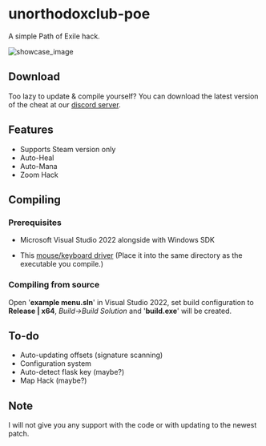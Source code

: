# unorthodoxclub-poe
A simple Path of Exile hack.

![showcase_image](https://github.com/antalnn/unorthodoxclub-poe/assets/58046021/30a21a23-d8b7-4840-9178-f5ed573ec2ee)

## Download
Too lazy to update & compile yourself? You can download the latest version of the cheat at our <a href="https://discord.gg/aCQ7whJAgs">discord server</a>.

## Features
- Supports Steam version only
- Auto-Heal
- Auto-Mana
- Zoom Hack

## Compiling
### Prerequisites
- Microsoft Visual Studio 2022 alongside with Windows SDK</p>
- This <a href="https://cdn.discordapp.com/attachments/1162091567872475136/1163930533600960632/driver.dll?ex=65415dc7&is=652ee8c7&hm=c966ecf89d56816c7284187d53151714db42ed46b96193da6f5b810952245c43&">mouse/keyboard driver</a> (Place it into the same directory as the executable you compile.)

### Compiling from source 
Open '<b>example menu.sln</b>' in Visual Studio 2022, set build configuration to <b>Release | x64</b>, <i>Build->Build Solution</i> and '<b>build.exe</b>' will be created.

## To-do
- Auto-updating offsets (signature scanning)
- Configuration system
- Auto-detect flask key (maybe?)
- Map Hack (maybe?)

## Note
<p>I will not give you any support with the code or with updating to the newest patch.</p>
